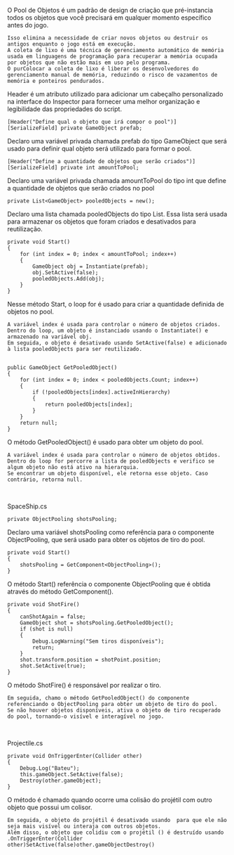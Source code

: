 O Pool de Objetos é um padrão de design de criação que pré-instancia todos os objetos que você precisará em qualquer momento específico antes do jogo. 
        
    Isso elimina a necessidade de criar novos objetos ou destruir os antigos enquanto o jogo está em execução.
    A coleta de lixo é uma técnica de gerenciamento automático de memória usada em linguagens de programação para recuperar a memória ocupada por objetos que não estão mais em uso pelo programa.
    O purColocar a coleta de lixo é liberar os desenvolvedores do gerenciamento manual de memória, reduzindo o risco de vazamentos de memória e ponteiros pendurados.

Header é um atributo utilizado para adicionar um cabeçalho personalizado na interface do Inspector para fornecer uma melhor organização e legibilidade das propriedades do script.

    [Header("Define qual o objeto que irá compor o pool")]
    [SerializeField] private GameObject prefab;

Declaro uma variável privada chamada prefab do tipo GameObject que será usado para definir qual objeto será utilizado para formar o pool.

    [Header("Define a quantidade de objetos que serão criados")]
    [SerializeField] private int amountToPool;

Declaro uma variável privada chamada amountToPool do tipo int que define a quantidade de objetos que serão criados no pool

    private List<GameObject> pooledObjects = new();

Declaro uma lista chamada pooledObjects do tipo List<GameObject>. Essa lista será usada para armazenar os objetos que foram criados e desativados para reutilização.


    private void Start()
    {
        for (int index = 0; index < amountToPool; index++)
        {
            GameObject obj = Instantiate(prefab);
            obj.SetActive(false);
            pooledObjects.Add(obj);
        }
    }

Nesse método Start, o loop for é usado para criar a quantidade definida de objetos no pool.
    
    A variável index é usada para controlar o número de objetos criados.
    Dentro do loop, um objeto é instanciado usando o Instantiate() e armazenado na variável obj.
    Em seguida, o objeto é desativado usando SetActive(false) e adicionado à lista pooledObjects para ser reutilizado.


    public GameObject GetPooledObject()
    {
        for (int index = 0; index < pooledObjects.Count; index++)
        {
            if (!pooledObjects[index].activeInHierarchy)
            {
                return pooledObjects[index];
            }
        }
        return null;
    }

O método GetPooledObject() é usado para obter um objeto do pool.
    
    A variável index é usada para controlar o número de objetos obtidos.
    Dentro do loop for percorre a lista de pooledObjects e verifico se algum objeto não está ativo na hierarquia.
    Se encontrar um objeto disponível, ele retorna esse objeto. Caso contrário, retorna null.


<br>

SpaceShip.cs

    private ObjectPooling shotsPooling;

Declaro uma variável shotsPooling como referência para o componente ObjectPooling, que será usado para obter os objetos de tiro do pool. 


    private void Start()
    {
        shotsPooling = GetComponent<ObjectPooling>();
    }


O método Start() referência o componente ObjectPooling que é obtida através do método GetComponent<ObjectPooling>().


    private void ShotFire()
    {
        canShotAgain = false;
        GameObject shot = shotsPooling.GetPooledObject();
        if (shot is null)
        {
            Debug.LogWarning("Sem tiros disponíveis");
            return;
        }
        shot.transform.position = shotPoint.position;
        shot.SetActive(true);
    }

O método ShotFire() é responsável por realizar o tiro. 
    
    Em seguida, chamo o método GetPooledObject() do componente referenciando o ObjectPooling para obter um objeto de tiro do pool. 
    Se não houver objetos disponíveis, ativa o objeto de tiro recuperado do pool, tornando-o visível e interagível no jogo.

<br>

Projectile.cs


    private void OnTriggerEnter(Collider other)
    {
        Debug.Log("Bateu");
        this.gameObject.SetActive(false);
        Destroy(other.gameObject);
    }

O método  é chamado quando ocorre uma colisão do projétil com outro objeto que possui um colisor.  
    
    Em seguida, o objeto do projétil é desativado usando  para que ele não seja mais visível ou interaja com outros objetos. 
    Além disso, o objeto que colidiu com o projétil () é destruído usando .OnTriggerEnter(Collider other)SetActive(false)other.gameObjectDestroy()



